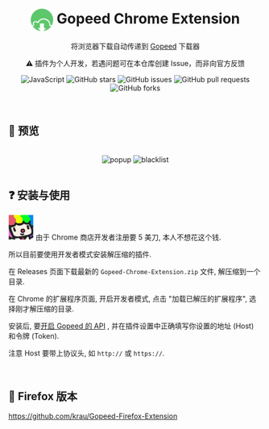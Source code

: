 <div align="center">

# <img src="public/icons/icon_48.png" width="45" align="center"> Gopeed Chrome Extension

将浏览器下载自动传递到 [Gopeed](https://gopeed.com/zh-CN) 下载器

⚠ 插件为个人开发，若遇问题可在本仓库创建 Issue，而非向官方反馈

![JavaScript](https://img.shields.io/badge/javascript-%23323330.svg?style=for-the-badge&logo=javascript&logoColor=%23F7DF1E)
![GitHub stars](https://img.shields.io/github/stars/krau/Gopeed-Chrome-Extension?style=for-the-badge)
![GitHub issues](https://img.shields.io/github/issues/krau/Gopeed-Chrome-Extension?style=for-the-badge)
![GitHub pull requests](https://img.shields.io/github/issues-pr/krau/Gopeed-Chrome-Extension?style=for-the-badge)
![GitHub forks](https://img.shields.io/github/forks/krau/Gopeed-Chrome-Extension?style=for-the-badge)

</div>

<br>

## 📱 预览

<br>

<div align="center">


<img src="https://github.com/user-attachments/assets/beb48703-ad11-42a9-8c60-0ea0ae341b31" alt="popup" style="height: auto;width: 39%;">
<img src="https://github.com/user-attachments/assets/7143d80e-e871-4c1b-b634-08ddcfc8a143" alt="blacklist" style="height:auto;width: 39%;">

</div>

<br>

## ❓ 安装与使用

<img src="images/sticker.png"  style="height: 50px;width: 50px"> 由于 Chrome 商店开发者注册要 5 美刀, 本人不想花这个钱. 

所以目前要使用开发者模式安装解压缩的插件.

在 Releases 页面下载最新的 `Gopeed-Chrome-Extension.zip` 文件, 解压缩到一个目录.

在 Chrome 的扩展程序页面, 开启开发者模式, 点击 "加载已解压的扩展程序", 选择刚才解压缩的目录.

安装后, 要[开启 Gopeed 的 API](https://docs.gopeed.com/zh/dev-api.html) , 并在插件设置中正确填写你设置的地址 (Host) 和令牌 (Token).

注意 Host 要带上协议头, 如 `http://` 或 `https://`.

<br>


## 🦊 Firefox 版本

https://github.com/krau/Gopeed-Firefox-Extension
